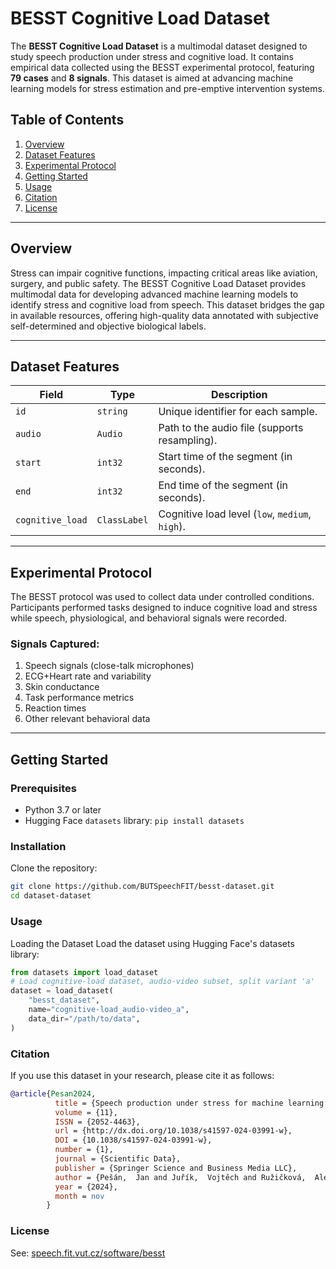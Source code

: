 # BESST Cognitive Load Dataset

The **BESST Cognitive Load Dataset** is a multimodal dataset designed to study speech production under stress and cognitive load. It contains empirical data collected using the BESST experimental protocol, featuring **79 cases** and **8 signals**. This dataset is aimed at advancing machine learning models for stress estimation and pre-emptive intervention systems.

## Table of Contents
1. [Overview](#overview)
2. [Dataset Features](#dataset-features)
3. [Experimental Protocol](#experimental-protocol)
4. [Getting Started](#getting-started)
5. [Usage](#usage)
6. [Citation](#citation)
7. [License](#license)

---

## Overview

Stress can impair cognitive functions, impacting critical areas like aviation, surgery, and public safety. The BESST Cognitive Load Dataset provides multimodal data for developing advanced machine learning models to identify stress and cognitive load from speech. This dataset bridges the gap in available resources, offering high-quality data annotated with subjective self-determined and objective biological labels.

---

## Dataset Features

| Field            | Type           | Description                                                                 |
|------------------|----------------|-----------------------------------------------------------------------------|
| `id`             | `string`       | Unique identifier for each sample.                                         |
| `audio`          | `Audio`        | Path to the audio file (supports resampling).                              |
| `start`          | `int32`        | Start time of the segment (in seconds).                                    |
| `end`            | `int32`        | End time of the segment (in seconds).                                      |
| `cognitive_load` | `ClassLabel`   | Cognitive load level (`low`, `medium`, `high`).                            |

---

## Experimental Protocol

The BESST protocol was used to collect data under controlled conditions. Participants performed tasks designed to induce cognitive load and stress while speech, physiological, and behavioral signals were recorded.

### Signals Captured:
1. Speech signals (close-talk microphones)
2. ECG+Heart rate and variability
3. Skin conductance
4. Task performance metrics
5. Reaction times
6. Other relevant behavioral data

---

## Getting Started

### Prerequisites
- Python 3.7 or later
- Hugging Face `datasets` library: `pip install datasets`

### Installation
Clone the repository:
```bash
git clone https://github.com/BUTSpeechFIT/besst-dataset.git
cd dataset-dataset
```

### Usage
Loading the Dataset
Load the dataset using Hugging Face's datasets library:

```python
from datasets import load_dataset
# Load cognitive-load dataset, audio-video subset, split variant 'a'
dataset = load_dataset(
    "besst_dataset",
    name="cognitive-load_audio-video_a",
    data_dir="/path/to/data",
)

```

### Citation
If you use this dataset in your research, please cite it as follows:

```bibtex
@article{Pesan2024,
          title = {Speech production under stress for machine learning: multimodal dataset of 79 cases and 8 signals},
          volume = {11},
          ISSN = {2052-4463},
          url = {http://dx.doi.org/10.1038/s41597-024-03991-w},
          DOI = {10.1038/s41597-024-03991-w},
          number = {1},
          journal = {Scientific Data},
          publisher = {Springer Science and Business Media LLC},
          author = {Pešán,  Jan and Juřík,  Vojtěch and Ružičková,  Alexandra and Svoboda,  Vojtěch and Janoušek,  Oto and Němcová,  Andrea and Bojanovská,  Hana and Aldabaghová,  Jasmína and Kyslík,  Filip and Vodičková,  Kateřina and Sodomová,  Adéla and Bartys,  Patrik and Chudý,  Peter and Černocký,  Jan},
          year = {2024},
          month = nov
        }
```
### License

See: [speech.fit.vut.cz/software/besst](speech.fit.vut.cz/software/besst)
